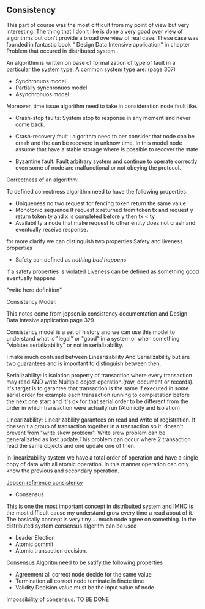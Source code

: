 ## Consistency
This part of course was the most difficult from my point of view but very interesting. The thing that I don't like is done a very good over view of algorithms but don't provide a broad overview of real case. These case was founded in fantastic book " Design Data Intensive application" in chapter Problem that occured in distributed system..

An algorithm is written on base of formalization of type of fault in a particular the system type. A common system type are: (page 307)

* Synchronuos model 
* Partially synchronuos model
* Asynchronuos model

Moreover, time issue algorithm need to take in consideration node fault like.

* Crash-stop faults: System stop to response in any moment and never come back.

* Crash-recovery fault : algorithm need to ber consider that node can be crash and  the can be recoverd in unknow time. In this model node 
assume that have a stable storage where is possible to recover the state

* Byzantine fault: Fault arbitrary system and continue to operate correctly even some of node are malfunctional or not obeying the protocol. 


Correctness of an algorithm:

To defined correctness algorithm need to have the following properties:

* Uniqueness no two request for fencing token return the same value
* Monotonic sequence If request x returned from token tx and request y return token ty and x is completed before y then tx  < ty
* Availability a node that make request to other entity does not crash and eventually receive response.

for more clarify we can distinguish two properties Safety and liveness properties

* Safety can defined as *nothing bad happens* 

if a safety properties is violated Liveness can be defined as something good eventually happens
 
 "write here definition"


Consistency Model:

This notes come from jepsen.io consistency documentation and Design Data Intesive application page 329

Consistency model is a set of history and we can use this model to understand what is "legal" or "good" in a system or when something "violates serializability" or not
in serializability.

I make much confused between Linearizability And Serializability but are two guarantees and is important to distinguish between then.

Serializability:
is isolation property  of transaction where every transaction may read AND write Multiple object operation.(row, document or records). It's target is to garantee that
transaction is the same if executed in *some* serial order for example each transaction running to completation before the next one start and it's ok for that serial order to be different from the
order  in which transaction were actually run (Atomicity and Isolation)

Linearizability:
Linearizability garantees on read and write of registration. It' doesen't a group of transaction together in a transaction so it' doesn't prevent from "write skew problem". Write srew problem
can be generalizated as lost update.This problem can occur where 2 transaction read the same objects and one update one of then.

In linearizability system we have a total order of operation and have a single copy of data with all atomic operation. In this manner operation can only know the previous and secondary operation.

[Jepsen reference consistency](https://jepsen.io/consistency)



* Consensus

This is one the most important concept in distribuited system and IMHO is the most difficult cause my understand grow every time a read about of it. 
The basically concept is very tiny ... much node agree on something. In the distributed system consensus algoritm can be used

* Leader Election
* Atomic commit
* Atomic transaction decision.

Consensus Algoritm need to be satify the following properties :
* Agreement all correct node decide for the same value
* Termination all correct node teminate in finete time
* Validity Decision value must be the input value of node.
    
Impossibility of consensus. TO BE DONE
